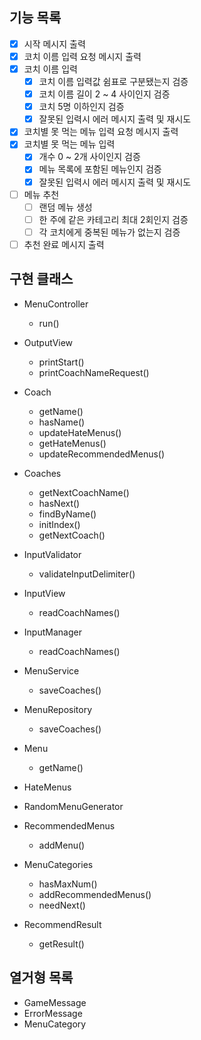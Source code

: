## 기능 목록
- [x] 시작 메시지 출력
- [x] 코치 이름 입력 요청 메시지 출력
- [x] 코치 이름 입력
  - [x] 코치 이름 입력값 쉼표로 구분됐는지 검증
  - [x] 코치 이름 길이 2 ~ 4 사이인지 검증
  - [x] 코치 5명 이하인지 검증
  - [x] 잘못된 입력시 에러 메시지 출력 및 재시도
- [x] 코치별 못 먹는 메뉴 입력 요청 메시지 출력
- [x] 코치별 못 먹는 메뉴 입력
  - [x] 개수 0 ~ 2개 사이인지 검증
  - [x] 메뉴 목록에 포함된 메뉴인지 검증
  - [x] 잘못된 입력시 에러 메시지 출력 및 재시도
- [ ] 메뉴 추천
  - [ ] 랜덤 메뉴 생성
  - [ ] 한 주에 같은 카테고리 최대 2회인지 검증
  - [ ] 각 코치에게 중복된 메뉴가 없는지 검증
- [ ] 추천 완료 메시지 출력

## 구현 클래스

- MenuController
  - run()

- OutputView
  - printStart()
  - printCoachNameRequest()

- Coach
  - getName()
  - hasName()
  - updateHateMenus()
  - getHateMenus()
  - updateRecommendedMenus()

- Coaches
  - getNextCoachName()
  - hasNext()
  - findByName()
  - initIndex()
  - getNextCoach()

- InputValidator
  - validateInputDelimiter()

- InputView
  - readCoachNames()

- InputManager
  - readCoachNames()

- MenuService
  - saveCoaches()

- MenuRepository
  - saveCoaches()

- Menu
  - getName()

- HateMenus

- RandomMenuGenerator

- RecommendedMenus
  - addMenu()

- MenuCategories
  - hasMaxNum()
  - addRecommendedMenus()
  - needNext()

- RecommendResult
  - getResult()

## 열거형 목록
- GameMessage
- ErrorMessage
- MenuCategory
